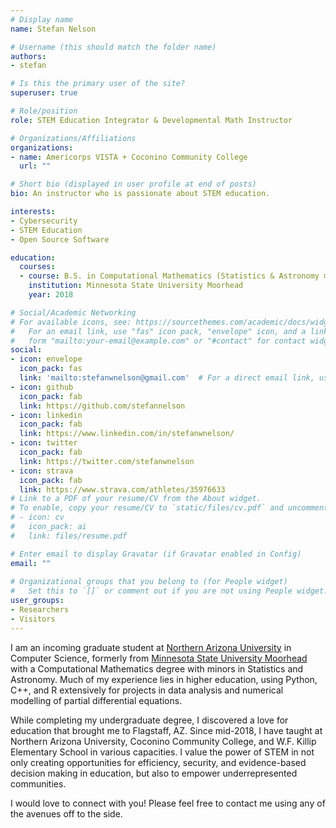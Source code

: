 ```yaml
---
# Display name
name: Stefan Nelson

# Username (this should match the folder name)
authors:
- stefan

# Is this the primary user of the site?
superuser: true

# Role/position
role: STEM Education Integrator & Developmental Math Instructor

# Organizations/Affiliations
organizations:
- name: Americorps VISTA + Coconino Community College
  url: ""

# Short bio (displayed in user profile at end of posts)
bio: An instructor who is passionate about STEM education.

interests:
- Cybersecurity
- STEM Education
- Open Source Software

education:
  courses:
  - course: B.S. in Computational Mathematics (Statistics & Astronomy minors)
    institution: Minnesota State University Moorhead
    year: 2018

# Social/Academic Networking
# For available icons, see: https://sourcethemes.com/academic/docs/widgets/#icons
#   For an email link, use "fas" icon pack, "envelope" icon, and a link in the
#   form "mailto:your-email@example.com" or "#contact" for contact widget.
social:
- icon: envelope
  icon_pack: fas
  link: 'mailto:stefanwnelson@gmail.com'  # For a direct email link, use "mailto:test@example.org".
- icon: github
  icon_pack: fab
  link: https://github.com/stefannelson
- icon: linkedin
  icon_pack: fab
  link: https://www.linkedin.com/in/stefanwnelson/
- icon: twitter
  icon_pack: fab
  link: https://twitter.com/stefanwnelson
- icon: strava
  icon_pack: fab
  link: https://www.strava.com/athletes/35976633
# Link to a PDF of your resume/CV from the About widget.
# To enable, copy your resume/CV to `static/files/cv.pdf` and uncomment the lines below.  
# - icon: cv
#   icon_pack: ai
#   link: files/resume.pdf 

# Enter email to display Gravatar (if Gravatar enabled in Config)
email: ""
  
# Organizational groups that you belong to (for People widget)
#   Set this to `[]` or comment out if you are not using People widget.  
user_groups:
- Researchers
- Visitors
---
```


I am an incoming graduate student at [Northern Arizona University](https://www.nau.edu) in Computer Science, formerly from [Minnesota State University Moorhead](https://www.mnstate.edu) with a Computational Mathematics degree with minors in Statistics and Astronomy. Much of my experience lies in higher education, using Python, C++, and R extensively for projects in data analysis and numerical modelling of partial differential equations.

While completing my undergraduate degree, I discovered a love for education that brought me to Flagstaff, AZ. Since mid-2018, I have taught at Northern Arizona University, Coconino Community College, and W.F. Killip Elementary School in various capacities. I value the power of STEM in not only creating opportunities for efficiency, security, and evidence-based decision making in education, but also to empower underrepresented communities. 

I would love to connect with you! Please feel free to contact me using any of the avenues off to the side. 